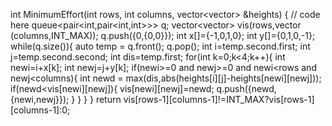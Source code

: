  int MinimumEffort(int rows, int columns, vector<vector<int>> &heights) {
        // code here
        queue<pair<int,pair<int,int>>> q;
        vector<vector<int>> vis(rows,vector<int> (columns,INT_MAX));
        q.push({0,{0,0}});
        int x[]={-1,0,1,0};
        int y[]={0,1,0,-1};
        while(q.size()){
            auto temp = q.front();
            q.pop();
            int i=temp.second.first;
            int j=temp.second.second;
            int dis=temp.first;
            for(int k=0;k<4;k++){
                int newi=i+x[k];
                int newj=j+y[k];
                if(newi>=0 and newj>=0 and newi<rows and newj<columns){
                    int newd = max(dis,abs(heights[i][j]-heights[newi][newj]));
                    if(newd<vis[newi][newj]){
                        vis[newi][newj]=newd;
                        q.push({newd,{newi,newj}});
                    }
                }
            }
        }
        return vis[rows-1][columns-1]!=INT_MAX?vis[rows-1][columns-1]:0;
